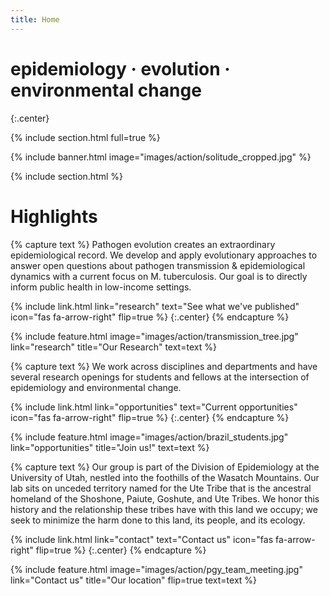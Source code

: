 ```yaml
---
title: Home
---
```


# epidemiology · evolution · environmental change


{:.center}

{% include section.html full=true %}

{% include banner.html image="images/action/solitude_cropped.jpg" %}

{% include section.html %}

# Highlights

{% capture text %}
Pathogen evolution creates an extraordinary epidemiological record. We develop and apply evolutionary approaches to answer open questions about pathogen transmission & epidemiological dynamics with a current focus on M. tuberculosis. Our goal is to directly inform public health in low-income settings. 

{%
  include link.html
  link="research"
  text="See what we've published"
  icon="fas fa-arrow-right"
  flip=true
%} 
{:.center} {% endcapture %}

{%
  include feature.html
  image="images/action/transmission_tree.jpg"
  link="research"
  title="Our Research"
  text=text
%}

{% capture text %}
We work across disciplines and departments and have several research openings for students and fellows at the intersection of epidemiology and environmental change. 

{%
  include link.html
  link="opportunities"
  text="Current opportunities"
  icon="fas fa-arrow-right"
  flip=true
%} 
{:.center} {% endcapture %}

{%
  include feature.html
  image="images/action/brazil_students.jpg"
  link="opportunities"
  title="Join us!"
  text=text
%}

{% capture text %}
Our group is part of the Division of Epidemiology at the University of Utah, nestled into the foothills of the Wasatch Mountains. Our lab sits on unceded territory named for the Ute Tribe that is the ancestral homeland of the Shoshone, Paiute, Goshute, and Ute Tribes. We honor this history and the relationship these tribes have with this land we occupy; we seek to minimize the harm done to this land, its people, and its ecology.

{%
  include link.html
  link="contact"
  text="Contact us"
  icon="fas fa-arrow-right"
  flip=true
%} 
{:.center} {% endcapture %}

{%
  include feature.html
  image="images/action/pgy_team_meeting.jpg"
  link="Contact us"
  title="Our location"
  flip=true
  text=text
%}

